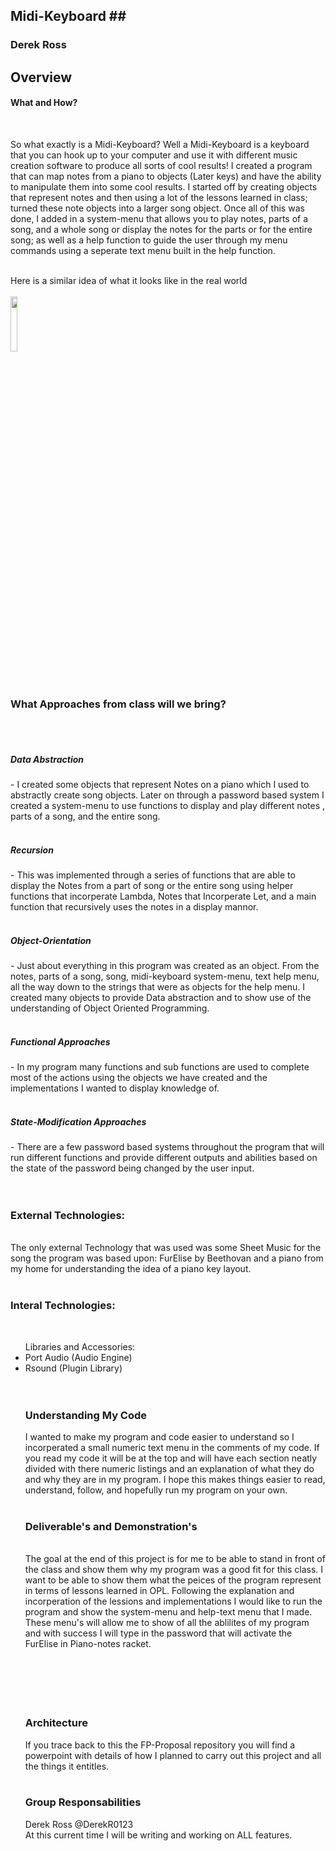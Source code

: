 ## Midi-Keyboard ##<br>
<h3>Derek Ross</h3>

## Overview ##
<h4>What and How?</h4><br>

So what exactly is a Midi-Keyboard? Well a Midi-Keyboard is a keyboard that you can hook up to your computer
and use it with different music creation software to produce all sorts of cool results! I created a program that can map notes from a piano to objects (Later keys) and have the ability to manipulate them into some cool results. I started off by creating objects that represent notes and then using a lot of the lessons learned in class; turned these note objects into a larger song object. Once all of this was done, I added in a system-menu that allows you to play notes, parts of a song, and a whole song or display the notes for the parts or for the entire song; as well as a help function to guide the user through my menu commands using a seperate text menu built in the help function.
<br><br>

<!--- Google Image - Derek --->
Here is a similar idea of what it looks like in the real world<br>
<br>
<img src="https://i.ytimg.com/vi/-dhS0qbpMqM/maxresdefault.jpg" width="15%"></img> <br>
<br>
<br>
<!--- End of Image --->

<!--- Dereks Section --->
<h3>What Approaches from class will we bring?</h3><br>
<br>
<h5>Data Abstraction</h5> - I created some objects that represent Notes on a piano which I used to abstractly create song objects. Later on through a password based system I created a system-menu to use functions to display and play different notes , parts of a song, and the entire song.<br>
<br>
<h5>Recursion</h5> -  This was implemented through a series of functions that are able to display the Notes from a part of song or the entire song using helper functions that incorperate Lambda, Notes that Incorperate Let, and a main function that recursively uses the notes in a display mannor.<br>
<br>
<h5>Object-Orientation</h5> - Just about everything in this program was created as an object. From the notes, parts of a song, song, midi-keyboard system-menu, text help menu, all the way down to the strings that were as objects for the help menu. I created many objects to provide Data abstraction and to show use of the understanding of Object Oriented Programming.<br>
<br>
<h5>Functional Approaches</h5> - In my program many functions and sub functions are used to complete most of the actions using the objects we have created and the implementations I wanted to display knowledge of.<br>
<br>
<h5>State-Modification Approaches</h5> - There are a few password based systems throughout the program that will run different functions and provide different outputs and abilities based on the state of the password being changed by the user input.<br>
<br>
<br>

<h3>External Technologies:</h3><br>
The only external Technology that was used was some Sheet Music for the song the program was based upon: FurElise by Beethovan and a piano from my home for understanding the idea of a piano key layout.<br>
<br>

<h3>Interal Technologies:</h3><br>
<ul>Libraries and Accessories:
<li>Port Audio (Audio Engine)</li>
  <li>Rsound (Plugin Library)</li>
  <br>
  <br>
  <h3>Understanding My Code</h3>
I wanted to make my program and code easier to understand so I incorperated a small numeric text menu in the comments of my code.
If you read my code it will be at the top and will have each section neatly divided with there numeric listings and an explanation of what they do and why they are in my program. I hope this makes things easier to read, understand, follow, and hopefully run my program on your own.<br>
<br>

<h3>Deliverable's and Demonstration's</h3><br>
The goal at the end of this project is for me to be able to stand in front of the class and show them why my program was a good fit for this class. I want to be able to show them what the peices of the program represent in terms of lessons learned in OPL. Following the explanation and incorperation of the lessions and implementations I would like to run the program and show the system-menu and help-text menu that I made. These menu's will allow me to show of all the ablilites of my program and with success I will type in the password that will activate the FurElise in Piano-notes racket.<br>
<br>
<br>
<br>
<br>
<br>
<h3>Architecture</h3>
If you trace back to this the FP-Proposal repository you will find a powerpoint with details of how I planned to carry out this project and all the things it entitles.
<br>
<br>
<h3>Group Responsabilities</h3>
Derek Ross @DerekR0123 <br>
At this current time I will be writing and working on ALL features.
